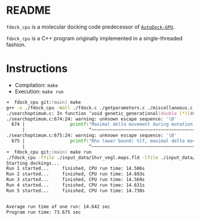 # README

`fdock_cpu` is a molecular docking code predecessor of [`AutoDock-GPU`](https://github.com/ccsb-scripps/AutoDock-GPU).

`fdock_cpu` is a C++ program originally implemented in a single-threaded fashion.

# Instructions

- Compilation: `make`
- Execution: `make run`

```zsh
➜  fdock_cpu git:(main) make
g++ -o ./fdock_cpu -Wall ./fdock.c ./getparameters.c ./miscellaneous.c ./performdocking.c ./processgrid.c ./processligand.c ./processresult.c ./searchoptimum.c -lm
./searchoptimum.c: In function ‘void genetic_generational(double (*)[40], const Liganddata*, const Gridinfo*, const double*, Dockpars*, int, int)’:
./searchoptimum.c:674:24: warning: unknown escape sequence: '\B'
  674 |                 printf("Maximal delta movement during mutation: +/-%lfA, maximal delta angle during mutation: +/-%lf\B0\n", abs_max_dmov, abs_max_dang);
      |                        ^~~~~~~~~~~~~~~~~~~~~~~~~~~~~~~~~~~~~~~~~~~~~~~~~~~~~~~~~~~~~~~~~~~~~~~~~~~~~~~~~~~~~~~~~~~~~~~~~~~
./searchoptimum.c:675:24: warning: unknown escape sequence: '\B'
  675 |                 printf("Rho lower bound: %lf, maximal delta movement during ls: +/-%lfA, maximal delta angle during ls: +/-%lf\B0\n", rho_lower_bound, base_dmov_mul_sqrt3, base_dang_mul_sqrt3);
      |                        ^~~~~~~~~~~~~~~~~~~~~~~~~~~~~~~~~~~~~~~~~~~~~~~~~~~~~~~~~~~~~~~~~~~~~~~~~~~~~~~~~~~~~~~~~~~~~~~~~~~~~~~~~~~~~
➜  fdock_cpu git:(main) make run
./fdock_cpu -ffile ./input_data/1hvr_vegl.maps.fld -lfile ./input_data/1hvrl.pdbqt -nev 250000  -nrun 5 
Starting dockings...
Run 1 started...     finished, CPU run time: 14.586s
Run 2 started...     finished, CPU run time: 14.693s
Run 3 started...     finished, CPU run time: 14.569s
Run 4 started...     finished, CPU run time: 14.631s
Run 5 started...     finished, CPU run time: 14.730s


Average run time of one run: 14.642 sec
Program run time: 73.675 sec
```

